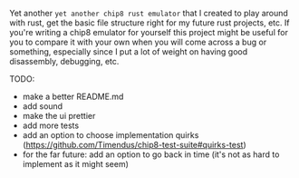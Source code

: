 Yet another `yet another chip8 rust emulator` that I created to play around
with rust, get the basic file structure right for my future rust projects, etc.
If you're writing a chip8 emulator for yourself this project might be useful
for you to compare it with your own when you will come across a bug or
something, especially since I put a lot of weight on having good disassembly,
debugging, etc.

TODO:
- make a better README.md
- add sound
- make the ui prettier
- add more tests
- add an option to choose implementation quirks (https://github.com/Timendus/chip8-test-suite#quirks-test)
- for the far future: add an option to go back in time (it's not as hard to implement as it might seem)
